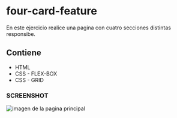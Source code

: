 # four-card-feature
En este ejercicio realice una pagina con cuatro secciones distintas responsibe.
## Contiene
  * HTML
  * CSS - FLEX-BOX
  * CSS - GRID

### SCREENSHOT
![imagen de la pagina principal](https://repository-images.githubusercontent.com/344312893/7289e800-842c-11eb-86c7-aea5e5073dce)
